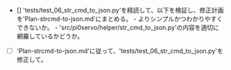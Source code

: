 - [] 'tests/test_06_str_cmd_to_json.py'を精読して、以下を検証し、修正計画を'Plan-strcmd-to-json.md'にまとめる。
      - よりシンプルかつわかりやすくできないか。
      - 'src/pi0servo/helper/str_cmd_to_json.py'の内容を適切に網羅しているかどうか。
- [ ] 'Plan-strcmd-to-json.md'に従って、'tests/test_06_str_cmd_to_json.py'を修正して。

